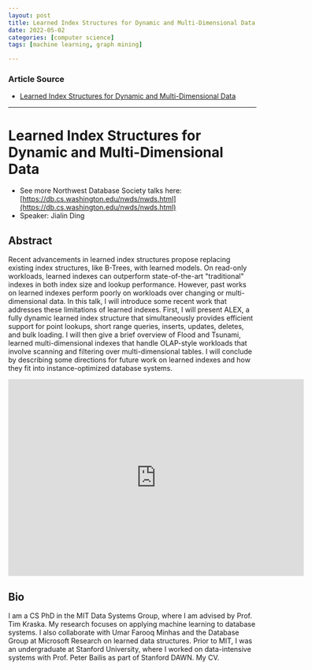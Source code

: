 ```yaml
---
layout: post
title: Learned Index Structures for Dynamic and Multi-Dimensional Data
date: 2022-05-02
categories: [computer science]
tags: [machine learning, graph mining]

---
```


### Article Source

* [Learned Index Structures for Dynamic and Multi-Dimensional Data](https://www.youtube.com/watch?v=Zv04F380hCw)


---

# Learned Index Structures for Dynamic and Multi-Dimensional Data


* See more Northwest Database Society talks here:
[https://db.cs.washington.edu/nwds/nwds.html](https://db.cs.washington.edu/nwds/nwds.html)
* Speaker: Jialin Ding



## Abstract 
Recent advancements in learned index structures propose replacing existing index structures, like B-Trees, with learned models. On read-only workloads, learned indexes can outperform state-of-the-art "traditional" indexes in both index size and lookup performance. However, past works on learned indexes perform poorly on workloads over changing or multi-dimensional data. In this talk, I will introduce some recent work that addresses these limitations of learned indexes. First, I will present ALEX, a fully dynamic learned index structure that simultaneously provides efficient support for point lookups, short range queries, inserts, updates, deletes, and bulk loading. I will then give a brief overview of Flood and Tsunami, learned multi-dimensional indexes that handle OLAP-style workloads that involve scanning and filtering over multi-dimensional tables. I will conclude by describing some directions for future work on learned indexes and how they fit into instance-optimized database systems.

<iframe width="600" height="400" src="https://www.youtube.com/embed/Zv04F380hCw" title="YouTube video player" frameborder="0" allow="accelerometer; autoplay; clipboard-write; encrypted-media; gyroscope; picture-in-picture" allowfullscreen></iframe>

## Bio
I am a CS PhD in the MIT Data Systems Group, where I am advised by Prof. Tim Kraska. My research focuses on applying machine learning to database systems. I also collaborate with Umar Farooq Minhas and the Database Group at Microsoft Research on learned data structures. Prior to MIT, I was an undergraduate at Stanford University, where I worked on data-intensive systems with Prof. Peter Bailis as part of Stanford DAWN. My CV.